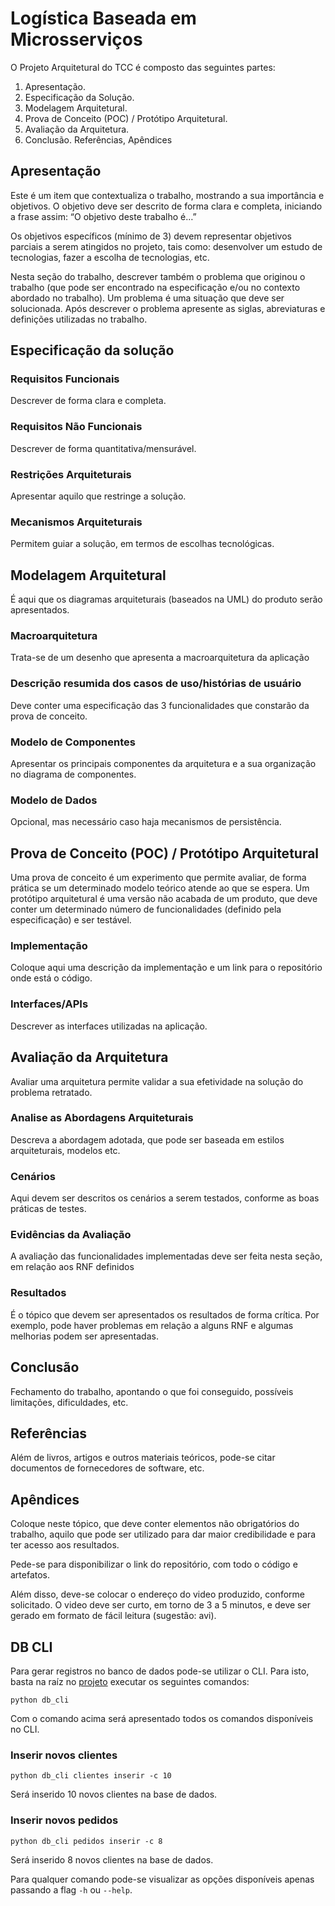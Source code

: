 # Logística Baseada em Microsserviços
O Projeto Arquitetural do TCC é composto das seguintes partes:

1. Apresentação.
2. Especificação da Solução.
3. Modelagem Arquitetural.
4. Prova de Conceito (POC) / Protótipo Arquitetural.
5. Avaliação da Arquitetura.
6. Conclusão.
Referências, Apêndices


## Apresentação
Este é um item que contextualiza o trabalho, mostrando a sua importância e objetivos.
O objetivo deve ser descrito de forma clara e completa, iniciando a frase assim: “O objetivo deste
trabalho é…”

Os objetivos específicos (mínimo de 3) devem representar objetivos parciais a serem atingidos no projeto, tais como: 
desenvolver um estudo de tecnologias, fazer a escolha de tecnologias, etc.

Nesta seção do trabalho, descrever também o problema que originou o trabalho (que pode ser encontrado na 
especificação e/ou no contexto abordado no trabalho). Um problema é uma situação que deve ser solucionada.
Após descrever o problema apresente as siglas, abreviaturas e definições utilizadas no trabalho.

## Especificação da solução
### Requisitos Funcionais
Descrever de forma clara e completa.

### Requisitos Não Funcionais
Descrever de forma quantitativa/mensurável.

### Restrições Arquiteturais
Apresentar aquilo que restringe a solução.

### Mecanismos Arquiteturais
Permitem guiar a solução, em termos de escolhas tecnológicas.

## Modelagem Arquitetural
É aqui que os diagramas arquiteturais (baseados na UML) do produto serão apresentados.

### Macroarquitetura
Trata-se de um desenho que apresenta a macroarquitetura da aplicação

### Descrição resumida dos casos de uso/histórias de usuário
Deve conter uma especificação das 3 funcionalidades que constarão da prova de conceito.

### Modelo de Componentes
Apresentar os principais componentes da arquitetura e a sua organização no diagrama de componentes.

### Modelo de Dados
Opcional, mas necessário caso haja mecanismos de persistência.

## Prova de Conceito (POC) / Protótipo Arquitetural
Uma prova de conceito é um experimento que permite avaliar, de forma prática se um determinado modelo teórico atende ao que se espera.
Um protótipo arquitetural é uma versão não acabada de um produto, que deve conter um determinado número de 
funcionalidades (definido pela especificação) e ser testável.

### Implementação
Coloque aqui uma descrição da implementação e um link para o repositório onde está o código.

### Interfaces/APIs
Descrever as interfaces utilizadas na aplicação.

## Avaliação da Arquitetura
Avaliar uma arquitetura permite validar a sua efetividade na solução do problema retratado.

### Analise as Abordagens Arquiteturais
Descreva a abordagem adotada, que pode ser baseada em estilos arquiteturais, modelos etc.

### Cenários
Aqui devem ser descritos os cenários a serem testados, conforme as boas práticas de testes.

### Evidências da Avaliação
A avaliação das funcionalidades implementadas deve ser feita nesta seção, em relação aos RNF definidos

### Resultados
É o tópico que devem ser apresentados os resultados de forma crítica. Por exemplo, pode haver problemas em 
relação a alguns RNF e algumas melhorias podem ser apresentadas.

## Conclusão
Fechamento do trabalho, apontando o que foi conseguido, possíveis limitações, dificuldades, etc.

## Referências
Além de livros, artigos e outros materiais teóricos, pode-se citar documentos de fornecedores de software, etc.

## Apêndices
Coloque neste tópico, que deve conter elementos não obrigatórios do trabalho, aquilo que pode ser utilizado para dar 
maior credibilidade e para ter acesso aos resultados. 

Pede-se para disponibilizar o link do repositório, com todo o código e artefatos.

Além disso, deve-se colocar o endereço do video produzido, conforme solicitado. 
O video deve ser curto, em torno de 3 a 5 minutos, e deve ser gerado em formato de fácil leitura (sugestão: avi).


## DB CLI
Para gerar registros no banco de dados pode-se utilizar o CLI. Para isto, basta na raíz no [projeto](tcc-pos-puc) executar os seguintes comandos:
```shell
python db_cli
```
Com o comando acima será apresentado todos os comandos disponíveis no CLI.

### Inserir novos clientes
```shell
python db_cli clientes inserir -c 10
```
Será inserido 10 novos clientes na base de dados.

### Inserir novos pedidos
```shell
python db_cli pedidos inserir -c 8
```
Será inserido 8 novos clientes na base de dados.

Para qualquer comando pode-se visualizar as opções disponíveis apenas passando a flag `-h` ou `--help`.
